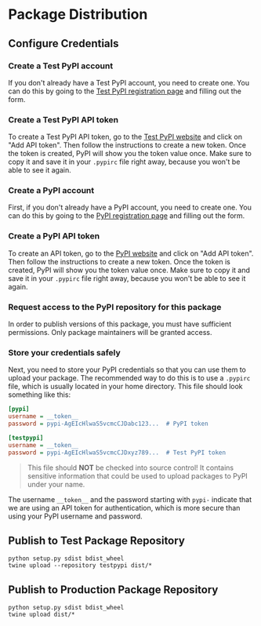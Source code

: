 # Package Distribution

## Configure Credentials

### Create a Test PyPI account
If you don't already have a Test PyPI account, you need to create one.
You can do this by going to the [Test PyPI registration page](https://test.pypi.org/account/register/) and filling out the form.

### Create a Test PyPI API token
To create a Test PyPI API token, go to the [Test PyPI website](https://test.pypi.org/manage/account/token/) and click on "Add API token".
Then follow the instructions to create a new token. Once the token is created, PyPI will show you the token value once.
Make sure to copy it and save it in your `.pypirc` file right away, because you won't be able to see it again.

### Create a PyPI account
First, if you don't already have a PyPI account, you need to create one.
You can do this by going to the [PyPI registration page](https://pypi.org/account/register/) and filling out the form.

### Create a PyPI API token
To create an API token, go to the [PyPI website](https://pypi.org/manage/account/token/) and click on "Add API token".
Then follow the instructions to create a new token. Once the token is created, PyPI will show you the token value once.
Make sure to copy it and save it in your `.pypirc` file right away, because you won't be able to see it again.

### Request access to the PyPI repository for this package
In order to publish versions of this package, you must have sufficient permissions.
Only package maintainers will be granted access.

### Store your credentials safely
Next, you need to store your PyPI credentials so that you can use them to upload your package.
The recommended way to do this is to use a `.pypirc` file, which is usually located in your home directory.
This file should look something like this:
```ini
[pypi]
username = __token__
password = pypi-AgEIcHlwaS5vcmcCJDabc123...  # PyPI token

[testpypi]
username = __token__
password = pypi-AgEIcHlwaS5vcmcCJDxyz789...  # Test PyPI token
```
> This file should **NOT** be checked into source control! It contains sensitive information that could be used to upload packages to PyPI under your name.

The username `__token__` and the password starting with `pypi-` indicate that we are using an API token for authentication, which is more secure than using your PyPI username and password.

## Publish to Test Package Repository
```shell
python setup.py sdist bdist_wheel
twine upload --repository testpypi dist/*
```

## Publish to Production Package Repository
```shell
python setup.py sdist bdist_wheel
twine upload dist/*
```
